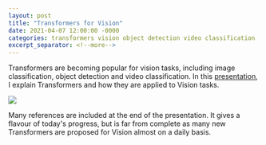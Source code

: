 ```yaml
---
layout: post
title: "Transformers for Vision"
date: 2021-04-07 12:00:00 -0000
categories: transformers vision object detection video classification
excerpt_separator: <!--more-->
---
```


Transformers are becoming popular for vision tasks, including image classification, object detection and video classification. 
In this <a href="https://gertjanburghouts.github.io/pictures/transformers4vision.pdf">presentation</a>, I explain Transformers and how they are applied to Vision tasks.

<img src="https://gertjanburghouts.github.io/pictures/Transformers4Vision.jpg">

<!--more-->

Many references are included at the end of the presentation. 
It gives a flavour of today's progress, but is far from complete as many new Transformers are proposed for Vision almost on a daily basis.
